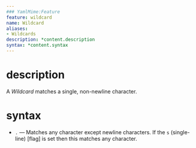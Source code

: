 ```yaml
---
### YamlMime:Feature
feature: wildcard
name: Wildcard
aliases:
- Wildcards
description: *content.description
syntax: *content.syntax
---
```

# description
A <dfn>Wildcard</dfn> matches a single, non-newline character.

# syntax
- `.` &mdash; Matches any character except newline characters. If the `s` (single-line) [flag] is set then this matches any character.